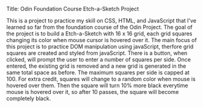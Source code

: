 Title: Odin Foundation Course Etch-a-Sketch Project

This is a project to practice my skill on CSS, HTML, and JavaScript that I've learned so far from the foundation course of the Odin Project.
The goal of the project is to build a Etch-a-Sketch with 16 x 16 grid, each grid squares changing its color when mouse cursor is hovered over it. 
The main focus of this project is to practice DOM manipulation using javaScript, therfore grid squares are created and styled from javaScript.
There is a button, when clicked, will prompt the user to enter a number of squares per side. Once entered, the existing grid is removed and a new grid is generated in the same total space as before. The maximum squares per side is capped at 100.
For extra credit, squares will change to a random color when mouse is hovered over them. Then the square will turn 10% more black everytime mouse is hovered over it, so after 10 passes, the square will become completely black.